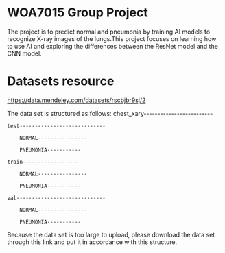 # WOA7015 Group Project
The project is to predict normal and pneumonia by training AI models to recognize X-ray images of the lungs.This project focuses on learning how to use AI and exploring the differences between the ResNet model and the CNN model.

# Datasets resource
https://data.mendeley.com/datasets/rscbjbr9sj/2

The data set is structured as follows:
chest_xary-------------------------

	test----------------------------
 
		NORMAL----------------
  
		PNEUMONIA-----------
  
	train------------------
 
		NORMAL----------------
  
		PNEUMONIA-----------
  
	val-----------------------------
 
		NORMAL----------------
  
		PNEUMONIA-----------
  

Because the data set is too large to upload, please download the data set through this link and put it in accordance with this structure.
